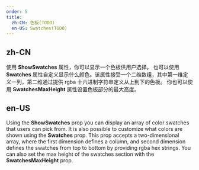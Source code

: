 ```yaml
---
order: 5
title:
  zh-CN: 色板(TODO)
  en-US: Swatches(TODO)
---
```


## zh-CN

使用 **ShowSwatches** 属性，你可以显示一个色板供用户选择。 也可以使用 **Swatches** 属性自定义显示什么颜色。该属性接受一个二维数组，其中第一维定义一列，第二维通过提供 rgba
十六进制字符串定义从上到下的色板。 你也可以使用 **SwatchesMaxHeight** 属性设置色板部分的最大高度。

## en-US

Using the **ShowSwatches** prop you can display an array of color swatches that users can pick from. It is also possible
to customize what colors are shown using the **Swatches** prop. This prop accepts a two-dimensional array, where the
first dimension defines a column, and second dimension defines the swatches from top to bottom by providing rgba hex
strings. You can also set the max height of the swatches section with the **SwatchesMaxHeight** prop.
